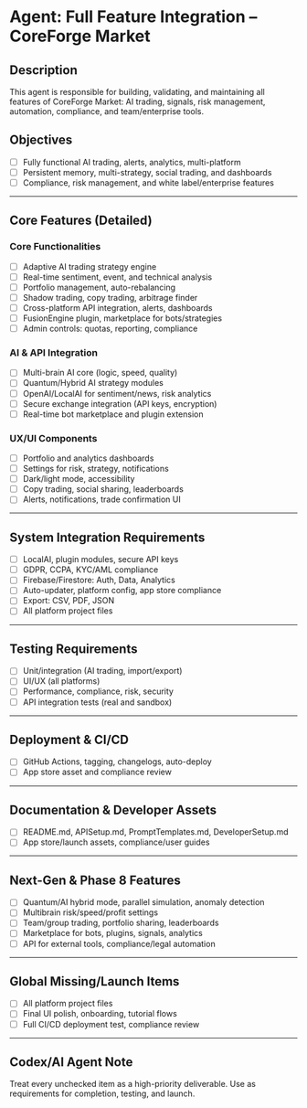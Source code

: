 # Agent: Full Feature Integration – CoreForge Market

## Description
This agent is responsible for building, validating, and maintaining all features of CoreForge Market: AI trading, signals, risk management, automation, compliance, and team/enterprise tools.

## Objectives
- [ ] Fully functional AI trading, alerts, analytics, multi-platform
- [ ] Persistent memory, multi-strategy, social trading, and dashboards
- [ ] Compliance, risk management, and white label/enterprise features

---

## Core Features (Detailed)

### Core Functionalities
- [ ] Adaptive AI trading strategy engine
- [ ] Real-time sentiment, event, and technical analysis
- [ ] Portfolio management, auto-rebalancing
- [ ] Shadow trading, copy trading, arbitrage finder
- [ ] Cross-platform API integration, alerts, dashboards
- [ ] FusionEngine plugin, marketplace for bots/strategies
- [ ] Admin controls: quotas, reporting, compliance

### AI & API Integration
- [ ] Multi-brain AI core (logic, speed, quality)
- [ ] Quantum/Hybrid AI strategy modules
- [ ] OpenAI/LocalAI for sentiment/news, risk analytics
- [ ] Secure exchange integration (API keys, encryption)
- [ ] Real-time bot marketplace and plugin extension

### UX/UI Components
- [ ] Portfolio and analytics dashboards
- [ ] Settings for risk, strategy, notifications
- [ ] Dark/light mode, accessibility
- [ ] Copy trading, social sharing, leaderboards
- [ ] Alerts, notifications, trade confirmation UI

---

## System Integration Requirements
- [ ] LocalAI, plugin modules, secure API keys
- [ ] GDPR, CCPA, KYC/AML compliance
- [ ] Firebase/Firestore: Auth, Data, Analytics
- [ ] Auto-updater, platform config, app store compliance
- [ ] Export: CSV, PDF, JSON
- [ ] All platform project files

---

## Testing Requirements
- [ ] Unit/integration (AI trading, import/export)
- [ ] UI/UX (all platforms)
- [ ] Performance, compliance, risk, security
- [ ] API integration tests (real and sandbox)

---

## Deployment & CI/CD
- [ ] GitHub Actions, tagging, changelogs, auto-deploy
- [ ] App store asset and compliance review

---

## Documentation & Developer Assets
- [ ] README.md, APISetup.md, PromptTemplates.md, DeveloperSetup.md
- [ ] App store/launch assets, compliance/user guides

---

## Next-Gen & Phase 8 Features
- [ ] Quantum/AI hybrid mode, parallel simulation, anomaly detection
- [ ] Multibrain risk/speed/profit settings
- [ ] Team/group trading, portfolio sharing, leaderboards
- [ ] Marketplace for bots, plugins, signals, analytics
- [ ] API for external tools, compliance/legal automation

---

## Global Missing/Launch Items
- [ ] All platform project files
- [ ] Final UI polish, onboarding, tutorial flows
- [ ] Full CI/CD deployment test, compliance review

---

## Codex/AI Agent Note
Treat every unchecked item as a high-priority deliverable. Use as requirements for completion, testing, and launch.
